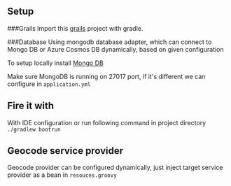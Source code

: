 ## Setup

###Grails
Import this [grails](https://grails.org/download.html) project with gradle.

###Database
Using mongodb database adapter, which can connect to 
Mongo DB or Azure Cosmos DB dynamically, based on 
given configuration

To setup locally install [Mongo DB](https://www.mongodb.com/download-center)

Make sure MongoDB is running on 27017 port, if it's different we can configure in `application.yml`


## Fire it with

With IDE configuration or run following command in project directory `./gradlew bootrun`

##  Geocode service provider 

Geocode provider can be configured dynamically, just inject target service provider as a bean in `resouces.groovy`
